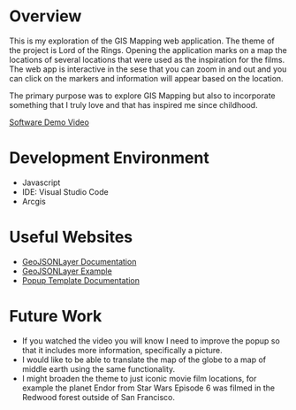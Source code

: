 # Overview

This is my exploration of the GIS Mapping web application. The theme of the project is Lord of the Rings. Opening the application marks on a map the locations of several locations that were used as the inspiration for the films. The web app is interactive in the sese that you can zoom in and out and you can click on the markers and information will appear based on the location.

The primary purpose was to explore GIS Mapping but also to incorporate something that I truly love and that has inspired me since childhood.

[Software Demo Video](https://youtu.be/2F4v_xpUFFk)

# Development Environment

* Javascript
* IDE: Visual Studio Code
* Arcgis


# Useful Websites

* [GeoJSONLayer Documentation](https://developers.arcgis.com/javascript/latest/api-reference/esri-layers-GeoJSONLayer.html)
* [GeoJSONLayer Example](http://www.gistechsolutions.com/leaflet/DEMO/)
* [Popup Template Documentation](https://developers.arcgis.com/javascript/latest/api-reference/esri-PopupTemplate.html#content)

# Future Work

* If you watched the video you will know I need to improve the popup so that it includes more information, specifically a picture.
* I would like to be able to translate the map of the globe to a map of middle earth using the same functionality.
* I might broaden the theme to just iconic movie film locations, for example the planet Endor from Star Wars Episode 6 was filmed in the Redwood forest outside of San Francisco.
